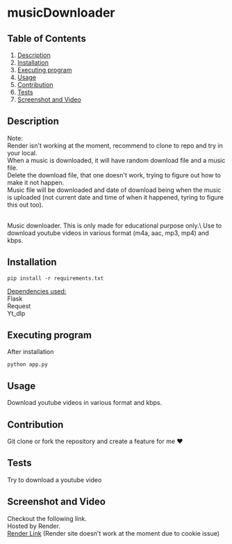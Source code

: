 # musicDownloader

## Table of Contents

<ol>
<li>
<a href="#description"> Description </a>
</li>
<li><a href="#installation"> Installation </a>
</li>
<li>
<a href="#executing-program"> Executing program </a>
</li>
<li><a href="#usage"> Usage </a>
</li>
<li><a href="#contribution"> Contribution </a>
</li>
<li>
<a href="#tests"> Tests </a>
</li>
<li>
<a href="#screenshot-and-video"> Screenshot and Video </a>
</li>
</ol>

## Description

Note:\
Render isn't working at the moment, recommend to clone to repo and try in your local.\
When a music is downloaded, it will have random download file and a music file.\
Delete the download file, that one doesn't work, trying to figure out how to make it not happen.\
Music file will be downloaded and date of download being when the music is uploaded (not current date and time of when it happened, tyring to figure this out too).

<br>
Music downloader. This is only made for educational purpose only.\
Use to download youtube videos in various format (m4a, aac, mp3, mp4) and kbps.

## Installation

```
pip install -r requirements.txt
```

<ins>Dependencies used:</ins>\
Flask\
Request\
Yt_dlp

## Executing program

After installation
<br>

```
python app.py
```


## Usage

Download youtube videos in various format and kbps.

## Contribution

Git clone or fork the repository and create a feature for me ❤️

## Tests

Try to download a youtube video

## Screenshot and Video

Checkout the following link.\
Hosted by Render.\
[Render Link](https://musicdownloader-5uzq.onrender.com) (Render site doesn't work at the moment due to cookie issue)
